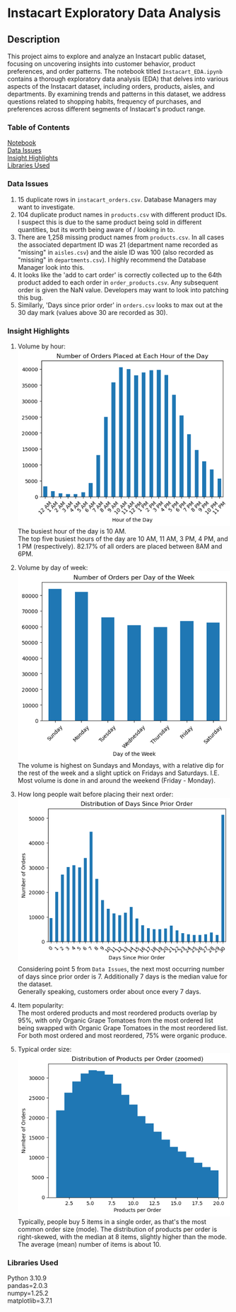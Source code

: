 
# Instacart Exploratory Data Analysis

## Description

This project aims to explore and analyze an Instacart public dataset, focusing on uncovering insights into customer behavior, product preferences, and order patterns. The notebook titled `Instacart_EDA.ipynb` contains a thorough exploratory data analysis (EDA) that delves into various aspects of the Instacart dataset, including orders, products, aisles, and departments. By examining trends and patterns in this dataset, we address questions related to shopping habits, frequency of purchases, and preferences across different segments of Instacart's product range.

### Table of Contents

[Notebook](Instacart_EDA.ipynb)  
[Data Issues](#data-issues)  
[Insight Highlights](#insight-highlights)  
[Libraries Used](#libraries-used)

### Data Issues

1. 15 duplicate rows in `instacart_orders.csv`. Database Managers may want to investigate.
2. 104 duplicate product names in  `products.csv` with different product IDs. I suspect this is due to the same product being sold in different quantities, but its worth being aware of / looking in to.
3. There are 1,258 missing product names from  `products.csv`. In all cases the associated department ID was 21 (department name recorded as "missing" in `aisles.csv`) and the aisle ID was 100 (also recorded as "missing" in `departments.csv`). I highly recommend the Database Manager look into this.
4. It looks like the 'add to cart order' is correctly collected up to the 64th product added to each order in `order_products.csv`. Any subsequent order is given the NaN value. Developers may want to look into patching this bug.
5. Similarly, 'Days since prior order' in `orders.csv` looks to max out at the 30 day mark (values above 30 are recorded as 30).

### Insight Highlights

1. Volume by hour:  
![Orders Per Hour](images/orders_per_hour.png "Orders Per Hour")  
The busiest hour of the day is 10 AM.  
The top five busiest hours of the day are 10 AM, 11 AM, 3 PM, 4 PM, and 1 PM (respectively).
82.17% of all orders are placed between 8AM and 6PM.

2. Volume by day of week:  
![Orders Per Day of Week](images/orders_per_dow.png "Orders Per Day of Week")  
The volume is highest on Sundays and Mondays, with a relative dip for the rest of the week and a slight uptick on Fridays and Saturdays. I.E. Most volume is done in and around the weekend (Friday - Monday).

3. How long people wait before placing their next order:  
![Distribution of Days Since Prior Order](images/distri_days_since_prior_order.png "Distribution of Days Since Prior Order")  
Considering point 5 from `Data Issues`, the next most occurring number of days since prior order is 7. Additionally 7 days is the median value for the dataset.  
Generally speaking, customers order about once every 7 days.

4. Item popularity:  
The most ordered products and most reordered products overlap by 95%, with only Organic Grape Tomatoes from the most ordered list being swapped with Organic Grape Tomatoes in the most reordered list. For both most ordered and most reordered, 75% were organic produce.

5. Typical order size:  
![Distribution of Products Per Order](images/distri_prod_per_order.png "Distribution of Products Per Order")  
Typically, people buy 5 items in a single order, as that's the most common order size (mode). The distribution of products per order is right-skewed, with the median at 8 items, slightly higher than the mode. The average (mean) number of items is about 10.

### Libraries Used

Python 3.10.9  
pandas=2.0.3  
numpy=1.25.2  
matplotlib=3.7.1  
